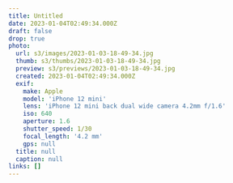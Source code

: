 ```yaml
---
title: Untitled
date: 2023-01-04T02:49:34.000Z
draft: false
drop: true
photo:
  url: s3/images/2023-01-03-18-49-34.jpg
  thumb: s3/thumbs/2023-01-03-18-49-34.jpg
  preview: s3/previews/2023-01-03-18-49-34.jpg
  created: 2023-01-04T02:49:34.000Z
  exif:
    make: Apple
    model: 'iPhone 12 mini'
    lens: 'iPhone 12 mini back dual wide camera 4.2mm f/1.6'
    iso: 640
    aperture: 1.6
    shutter_speed: 1/30
    focal_length: '4.2 mm'
    gps: null
  title: null
  caption: null
links: []
---
```

